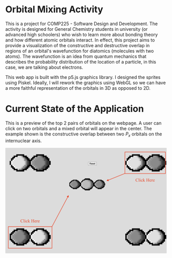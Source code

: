 # Orbital Mixing Activity

This is a project for COMP225 - Software Design and Development. The activity is designed for General Chemistry students in university (or advanced high schoolers) who wish to learn more about bonding theory and how different atomic orbitals interact. In effect, this project aims to provide a visualization of the constructive and destructive overlap in regions of an orbital's wavefunction for diatomics (molecules with two atoms). The wavefunction is an idea from quantum mechanics that describes the probability distribution of the location of a particle, in this case, we are talking about electrons.

This web app is built with the p5.js graphics library. I designed the sprites using Piskel. Ideally, I will rework the graphics using WebGL so we can have a more faithful representation of the orbitals in 3D as opposed to 2D.

# Current State of the Application

This is a preview of the top 2 pairs of orbitals on the webpage. A user can click on two orbitals and a mixed orbital will appear in the center. The example shown is the constructive overlap between two $P_x$ orbitals on the internuclear axis.

![screenshot](/res/previewpic.png)
